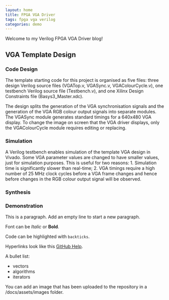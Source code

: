 ```yaml
---
layout: home
title: FPGA VGA Driver
tags: fpga vga verilog
categories: demo
---
```


Welcome to my Verilog FPGA VGA Driver blog!

## VGA Template Design
### Code Design
The template starting code for this project is organised as five files: three design Verilog source files (VGATop.v, VGASync.v, VGAColourCycle.v), one testbench Verilog source file (Testbench.v), and one Xilinx Design Constraints file (Basys3_Master.xdc).

The design splits the generation of the VGA synchronisation signals and the generation of the VGA RGB colour output signals into separate modules. The VGASync module generates standard timings for a 640x480 VGA display. To change the image on screen that the VGA driver displays, only the VGAColourCycle module requires editing or replacing.
### Simulation
A Verilog testbench enables simulation of the template VGA design in Vivado. Some VGA parameter values are changed to have smaller values, just for simulation purposes. This is useful for two reasons: 1. Simulation time is significantly slower than real-time; 2. VGA timings require a high number of 25 MHz clock cycles before a VGA frame changes and hence before changes in the RGB colour output signal will be observed.
### Synthesis
### Demonstration

This is a paragraph. Add an empty line to start a new paragraph.

Font can be *Italic* or **Bold**.

Code can be highlighted with `backticks`.

Hyperlinks look like this [GitHub Help](https://help.github.com/).

A bullet list:

- vectors
- algorithms
- iterators

You can add an image that has been uploaded to the repository in a /docs/assets/images folder.
